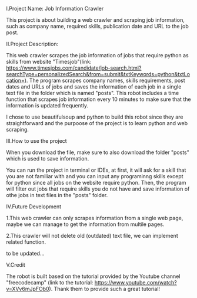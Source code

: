 I.Project Name: Job Information Crawler


This project is about building a web crawler and scraping job information, such as company name, required skills, publication date and URL to the job post.


II.Project Description:


This web crawler scrapes the job information of jobs that require python as skills from website "Timesjob"(link: https://www.timesjobs.com/candidate/job-search.html?searchType=personalizedSearch&from=submit&txtKeywords=python&txtLocation=). The program scrapes company names, skills requirements, post dates and URLs of jobs and saves the information of each job in a single text file in the folder which is named "posts". This robot includes a time function that scrapes job information every 10 minutes to make sure that the information is updated frequently. 


I chose to use beautifulsoup and python to build this robot since they are straightforward and the purpoose of the project is to learn python and web scraping.


III.How to use the project


When you download the file, make sure to also download the folder "posts" which is used to save information.


You can run the project in terminal or IDEs, at first, it will ask for a skill that you are not familiar with and you can input any programinng skills except for python since all jobs on the website require python. Then, the program will filter out jobs that require skills you do not have and save information of othe jobs in text files in the "posts" folder.


IV.Future Development


  1.This web crawler can only scrapes information from a single web page, maybe we can manage to get the information from multile pages.
  
  
  2.This crawler will not delete old (outdated) text file, we can implement related function.
  
  
  to be updated...


V.Credit


The robot is built based on the tutorial provided by the Youtube channel "freecodecamp" (link to the tutorial: https://www.youtube.com/watch?v=XVv6mJpFOb0). Thank them to provide such a great tutorial!




